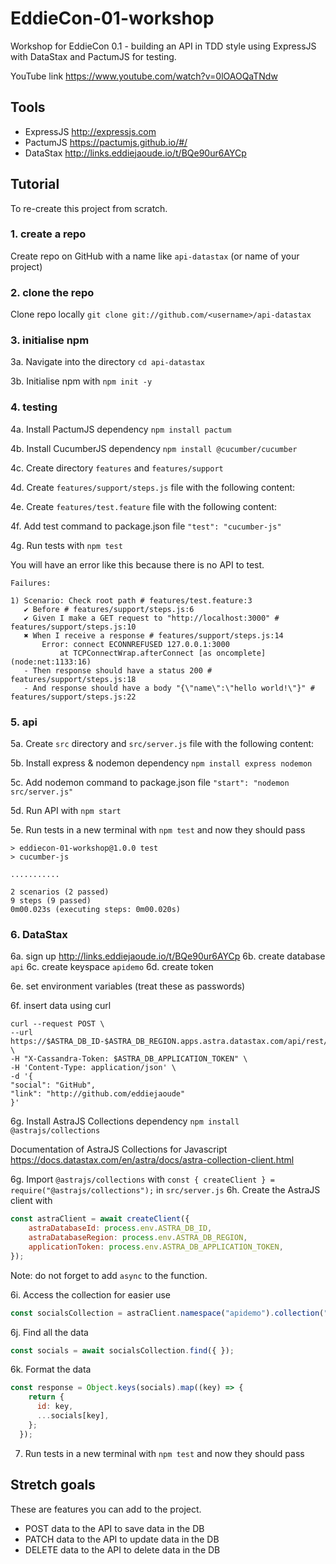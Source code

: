 # EddieCon-01-workshop

Workshop for EddieCon 0.1 - building an API in TDD style using ExpressJS with DataStax and PactumJS for testing.

YouTube link https://www.youtube.com/watch?v=0lOAOQaTNdw

## Tools

- ExpressJS http://expressjs.com
- PactumJS https://pactumjs.github.io/#/
- DataStax http://links.eddiejaoude.io/t/BQe90ur6AYCp

## Tutorial

To re-create this project from scratch.

### 1. create a repo

Create repo on GitHub with a name like `api-datastax` (or name of your project)

### 2. clone the repo

Clone repo locally `git clone git://github.com/<username>/api-datastax`

### 3. initialise npm

3a. Navigate into the directory `cd api-datastax`

3b. Initialise npm with `npm init -y`

### 4. testing

4a. Install PactumJS dependency `npm install pactum`

4b. Install CucumberJS dependency `npm install @cucumber/cucumber`

4c. Create directory `features` and `features/support`

4d. Create `features/support/steps.js` file with the following content:



4e. Create `features/test.feature` file with the following content:


4f. Add test command to package.json file `"test": "cucumber-js"`

4g. Run tests with `npm test`

You will have an error like this because there is no API to test.

```
Failures:

1) Scenario: Check root path # features/test.feature:3
   ✔ Before # features/support/steps.js:6
   ✔ Given I make a GET request to "http://localhost:3000" # features/support/steps.js:10
   ✖ When I receive a response # features/support/steps.js:14
       Error: connect ECONNREFUSED 127.0.0.1:3000
           at TCPConnectWrap.afterConnect [as oncomplete] (node:net:1133:16)
   - Then response should have a status 200 # features/support/steps.js:18
   - And response should have a body "{\"name\":\"hello world!\"}" # features/support/steps.js:22

```

### 5. api

5a. Create `src` directory and `src/server.js` file with the following content:


5b. Install express & nodemon dependency `npm install express nodemon`

5c. Add nodemon command to package.json file `"start": "nodemon src/server.js"`

5d. Run API with `npm start`

5e. Run tests in a new terminal with `npm test` and now they should pass

```
> eddiecon-01-workshop@1.0.0 test
> cucumber-js

...........

2 scenarios (2 passed)
9 steps (9 passed)
0m00.023s (executing steps: 0m00.020s)
```

### 6. DataStax

6a. sign up http://links.eddiejaoude.io/t/BQe90ur6AYCp
6b. create database `api`
6c. create keyspace `apidemo`
6d. create token

6e. set environment variables (treat these as passwords)

6f. insert data using curl

```
curl --request POST \
--url https://$ASTRA_DB_ID-$ASTRA_DB_REGION.apps.astra.datastax.com/api/rest/v2/namespaces/$ASTRA_DB_KEYSPACE/collections/apidemo \
-H "X-Cassandra-Token: $ASTRA_DB_APPLICATION_TOKEN" \
-H 'Content-Type: application/json' \
-d '{
"social": "GitHub",
"link": "http://github.com/eddiejaoude"
}'
```

6g. Install AstraJS Collections dependency `npm install @astrajs/collections`

Documentation of AstraJS Collections for Javascript https://docs.datastax.com/en/astra/docs/astra-collection-client.html

6g. Import `@astrajs/collections` with `const { createClient } = require("@astrajs/collections");` in `src/server.js`
6h. Create the AstraJS client with

```js
const astraClient = await createClient({
    astraDatabaseId: process.env.ASTRA_DB_ID,
    astraDatabaseRegion: process.env.ASTRA_DB_REGION,
    applicationToken: process.env.ASTRA_DB_APPLICATION_TOKEN,
});
```

Note: do not forget to add `async` to the function.

6i. Access the collection for easier use

```js
const socialsCollection = astraClient.namespace("apidemo").collection("socials");
```

6j. Find all the data

```js
const socials = await socialsCollection.find({ });
```

6k. Format the data

```js
const response = Object.keys(socials).map((key) => {
    return {
      id: key,
      ...socials[key],
    };
  });
```

7. Run tests in a new terminal with `npm test` and now they should pass

## Stretch goals

These are features you can add to the project.

- POST data to the API to save data in the DB
- PATCH data to the API to update data in the DB
- DELETE data to the API to delete data in the DB
